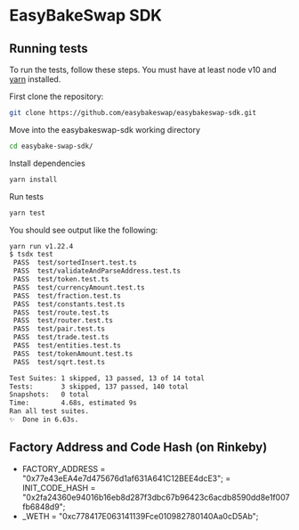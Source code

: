 # EasyBakeSwap SDK

## Running tests

To run the tests, follow these steps. You must have at least node v10 and [yarn](https://yarnpkg.com/) installed.

First clone the repository:

```sh
git clone https://github.com/easybakeswap/easybakeswap-sdk.git
```

Move into the easybakeswap-sdk working directory

```sh
cd easybake-swap-sdk/
```

Install dependencies

```sh
yarn install
```

Run tests

```sh
yarn test
```

You should see output like the following:

```sh
yarn run v1.22.4
$ tsdx test
 PASS  test/sortedInsert.test.ts
 PASS  test/validateAndParseAddress.test.ts
 PASS  test/token.test.ts
 PASS  test/currencyAmount.test.ts
 PASS  test/fraction.test.ts
 PASS  test/constants.test.ts
 PASS  test/route.test.ts
 PASS  test/router.test.ts
 PASS  test/pair.test.ts
 PASS  test/trade.test.ts
 PASS  test/entities.test.ts
 PASS  test/tokenAmount.test.ts
 PASS  test/sqrt.test.ts

Test Suites: 1 skipped, 13 passed, 13 of 14 total
Tests:       3 skipped, 137 passed, 140 total
Snapshots:   0 total
Time:        4.68s, estimated 9s
Ran all test suites.
✨  Done in 6.63s.
```

## Factory Address and Code Hash (on Rinkeby)

- FACTORY_ADDRESS = "0x77e43eEA4e7d475676d1af631A641C12BEE4dcE3";
  = INIT_CODE_HASH = "0x2fa24360e94016b16eb8d287f3dbc67b96423c6acdb8590dd8e1f007fb6848d9";
- \_WETH = "0xc778417E063141139Fce010982780140Aa0cD5Ab";
